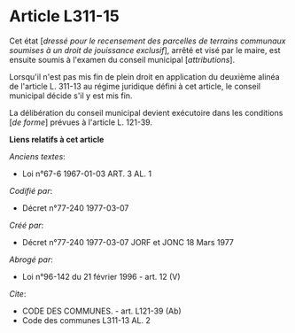 # Article L311-15

Cet état [*dressé pour le recensement des parcelles de terrains communaux soumises à un droit de jouissance exclusif*],
arrêté et visé par le maire, est ensuite soumis à l'examen du conseil municipal [*attributions*].

Lorsqu'il n'est pas mis fin de plein droit en application du deuxième alinéa de l'article L. 311-13 au régime juridique
défini à cet article, le conseil municipal décide s'il y est mis fin.

La délibération du conseil municipal devient exécutoire dans les conditions [*de forme*] prévues à l'article L. 121-39.

**Liens relatifs à cet article**

_Anciens textes_:

  - Loi n°67-6 1967-01-03 ART. 3 AL. 1

_Codifié par_:

  - Décret n°77-240 1977-03-07

_Créé par_:

  - Décret n°77-240 1977-03-07 JORF et JONC 18 Mars 1977

_Abrogé par_:

  - Loi n°96-142 du 21 février 1996 - art. 12 (V)

_Cite_:

  - CODE DES COMMUNES. - art. L121-39 (Ab)
  - Code des communes L311-13 AL. 2
